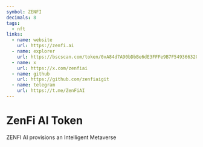 ```yaml
---
symbol: ZENFI
decimals: 8
tags:
  - nft
links:
  - name: website
    url: https://zenfi.ai
  - name: explorer
    url: https://bscscan.com/token/0xA84d7A90bDbBe6dE3FFFe9B7F549366320EF90D3
  - name: x
    url: https://x.com/zenfiai
  - name: github
    url: https://github.com/zenfiaigit
  - name: telegram
    url: https://t.me/ZenFiAI
---
```


# ZenFi AI Token

ZENFI AI provisions an Intelligent Metaverse
